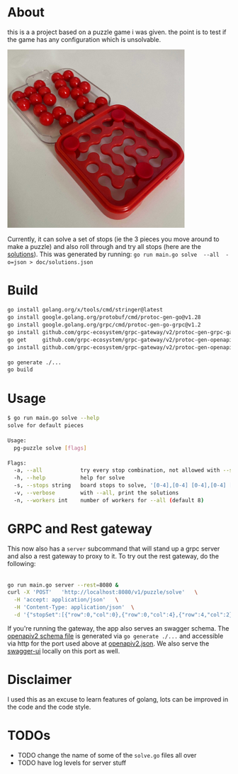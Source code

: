 

# About
this is a a project based on a puzzle game i was given. the point is to test if the game has any configuration which is unsolvable.

<img src="doc/puzzle.jpg" width="400">

Currently, it can solve a set of stops (ie the 3 pieces you move around to make a puzzle) and also roll through and try all stops (here are the [solutions](doc/solutions.json)). This was generated by running: `go run main.go solve  --all  -o=json > doc/solutions.json`


# Build

```bash
go install golang.org/x/tools/cmd/stringer@latest
go install google.golang.org/protobuf/cmd/protoc-gen-go@v1.28
go install google.golang.org/grpc/cmd/protoc-gen-go-grpc@v1.2
go install github.com/grpc-ecosystem/grpc-gateway/v2/protoc-gen-grpc-gateway@latest
go get     github.com/grpc-ecosystem/grpc-gateway/v2/protoc-gen-openapiv2
go install github.com/grpc-ecosystem/grpc-gateway/v2/protoc-gen-openapiv2

go generate ./...
go build

```

# Usage

```bash
$ go run main.go solve --help
solve for default pieces

Usage:
  pg-puzzle solve [flags]

Flags:
  -a, --all            try every stop combination, not allowed with --stops
  -h, --help           help for solve
  -s, --stops string   board stops to solve, '[0-4],[0-4] [0-4],[0-4] [0-4],[0-4]' (default "0,0 0,4 4,2")
  -v, --verbose        with --all, print the solutions
  -n, --workers int    number of workers for --all (default 8)
```


# GRPC and Rest gateway

This now also has a `server` subcommand that will stand up a grpc server and also a rest gateway to proxy to it. To try out the rest gateway, do the following:

```bash

go run main.go server --rest=8080 &
curl -X 'POST'   'http://localhost:8080/v1/puzzle/solve'   \
  -H 'accept: application/json'   \
  -H 'Content-Type: application/json'  \
  -d '{"stopSet":[{"row":0,"col":0},{"row":0,"col":4},{"row":4,"col":2}]}'

```

If you're running the gateway, the app also serves an swagger schema. The [openapiv2 schema file](./proto/puzzle.swagger.json) is generated via `go generate ./...` and accessible via http for the port used above at [openapiv2.json](http://localhost:8080/openapiv2.json). We also serve the [swagger-ui](http://localhost:8080/swagger-ui/) locally on this port as well.


# Disclaimer 

I used this as an excuse to learn features of golang, lots can be improved in the code and the code style.


# TODOs

* TODO change the name of some of the `solve.go` files all over
* TODO have log levels for server stuff
